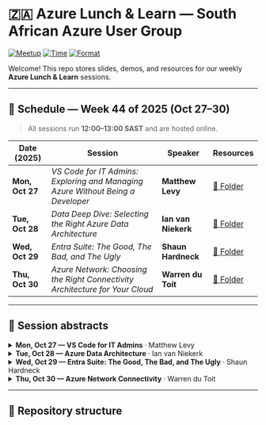 # 🇿🇦 Azure Lunch & Learn — South African Azure User Group

[![Meetup](https://img.shields.io/badge/Meetup-Azure%20User%20Group%20South%20Africa-red?logo=meetup)](https://www.meetup.com/azure-user-group-southafrica/)
[![Time](https://img.shields.io/badge/Time-12:00%E2%80%9313:00%20SAST-blue)](#schedule)
[![Format](https://img.shields.io/badge/Format-Online-lightgrey)](#schedule)

Welcome! This repo stores slides, demos, and resources for our weekly **Azure Lunch & Learn** sessions.

---

## 🔔 Schedule — Week 44 of 2025 (Oct 27–30)

> All sessions run **12:00–13:00 SAST** and are hosted online.

| Date (2025) | Session | Speaker | Resources |
|---|---|---|---|
| **Mon, Oct 27** | *VS Code for IT Admins: Exploring and Managing Azure Without Being a Developer* | **Matthew Levy** | [📂 Folder](https://github.com/nicolasblank/AZMGZA/tree/main/2025/August/Teams%20Meeting_%20VS%20Code%20for%20IT%20Admins_%20Exploring%20and%20Managing%20Azure%20Without%20Being%20a%20Developer)  |
| **Tue, Oct 28** | *Data Deep Dive: Selecting the Right Azure Data Architecture* | **Ian van Niekerk** | [📂 Folder](https://github.com/nicolasblank/AZMGZA/tree/main/2025/August)|
| **Wed, Oct 29** | *Entra Suite: The Good, The Bad, and The Ugly* | **Shaun Hardneck** | [📂 Folder](./2025/2025-10-29-entra-suite-good-bad-ugly/)  |
| **Thu, Oct 30** | *Azure Network: Choosing the Right Connectivity Architecture for Your Cloud* | **Warren du Toit** | [📂 Folder](./2025/2025-10-30-azure-network-connectivity/) |

---

## 📝 Session abstracts

<details>
<summary><strong>Mon, Oct 27 — VS Code for IT Admins</strong> · Matthew Levy</summary>

A practical walkthrough of **Visual Studio Code as an IT admin’s command center**—no dev background required. We explore subscription and management group hygiene, resource group layout, and naming checks. Expect **hands-on PowerShell**, **Microsoft Graph**, and **ARM** examples run directly in VS Code, plus how **GitHub Copilot**, **Azure MCP**, and **Microsoft Learn Docs MCP** accelerate everyday admin tasks.
</details>

<details>
<summary><strong>Tue, Oct 28 — Azure Data Architecture</strong> · Ian van Niekerk</summary>

How to design a **modern, future-ready data platform on Azure** that handles batch, streaming, and analytics without creating a spaghetti mess. We cover **data flow patterns**, **reliable processing**, **security & governance**, **observability**, **cost/performance tuning**, and adding **real-time + AI** capabilities with practical examples.
</details>

<details>
<summary><strong>Wed, Oct 29 — Entra Suite: The Good, The Bad, and The Ugly</strong> · Shaun Hardneck</summary>

An unfiltered tour of the **Microsoft Entra** landscape: what truly works, where friction appears (licensing overlaps, portal/API inconsistency), and the **misconfigurations attackers love** (e.g., over-privileged service principals). Learn to **architect for scale**, integrate **Permissions Management / Workload ID / ID Governance** into DevSecOps, and monitor/remediate with **Graph, KQL, and PowerShell**.
</details>

<details>
<summary><strong>Thu, Oct 30 — Azure Network Connectivity</strong> · Warren du Toit</summary>

A plain-English guide to mapping **VNets, subnets, NSGs, and routing** into scalable designs. Compare **VPN Gateway vs ExpressRoute vs Azure Virtual WAN**, secure traffic with **NSGs, Azure Firewall, Private Link**, connect hybrid/multi-cloud, and **govern at scale** using **Azure Policy** and **IaC (Bicep/ARM)**.
</details>

---

## 📁 Repository structure